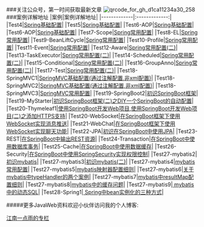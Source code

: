 ###关注公众号，第一时间获取最新文章
![qrcode_for_gh_d1ca11234a30_258](https://cloud.githubusercontent.com/assets/6023444/23211124/6d97cca2-f93b-11e6-9438-57ef23454f18.jpg)
###案例详解地址
|案例|案例详解地址|
|-------------|:-------------:|
|Test4|[Spring基础配置](http://blog.csdn.net/u012702547/article/details/53587684)|
|Test5|[Spring基础配置](http://blog.csdn.net/u012702547/article/details/53587684)|
|Test6-AOP|[Spring基础配置](http://blog.csdn.net/u012702547/article/details/53587684)|
|Test6-AOP|[Spring基础配置](http://blog.csdn.net/u012702547/article/details/53587684)|
|Test7-Scope|[Spring常用配置](http://blog.csdn.net/u012702547/article/details/53633872)|
|Test8-EL|[Spring常用配置](http://blog.csdn.net/u012702547/article/details/53633872)|
|Test9-BeanLiftCycle|[Spring常用配置](http://blog.csdn.net/u012702547/article/details/53633872)|
|Test10-Profile|[Spring常用配置](http://blog.csdn.net/u012702547/article/details/53633872)|
|Test11-Event|[Spring常用配置](http://blog.csdn.net/u012702547/article/details/53633872)|
|Test12-Aware|[Spring常用配置(二)](http://blog.csdn.net/u012702547/article/details/53645149)|
|Test13-TaskExecutor|[Spring常用配置(二)](http://blog.csdn.net/u012702547/article/details/53645149)|
|Test14-Scheduled|[Spring常用配置(二)](http://blog.csdn.net/u012702547/article/details/53645149)|
|Test15-Conditional|[Spring常用配置(二)](http://blog.csdn.net/u012702547/article/details/53645149)|
|Test16-GroupAnno|[Spring常用配置(二)](http://blog.csdn.net/u012702547/article/details/53645149)|
|Test17-Test|[Spring常用配置(二)](http://blog.csdn.net/u012702547/article/details/53645149)|
|Test18-SpringMVC1|[SpringMVC基础配置(通过注解配置,非xml配置)](http://blog.csdn.net/u012702547/article/details/53674867)|
|Test18-SpringMVC2|[SpringMVC基础配置(通过注解配置,非xml配置)](http://blog.csdn.net/u012702547/article/details/53674867)|
|Test18-SpringMVC3|[SpringMVC常用配置](http://blog.csdn.net/u012702547/article/details/53695789)|
|Test19-SpringBoot2|[初识SpringBoot框架](http://blog.csdn.net/u012702547/article/details/53740047)|
|Test19-MyStarter|[初识SpringBoot框架(二)之DIY一个SpringBoot的自动配置](http://blog.csdn.net/u012702547/article/details/53750449)|
|Test20-Thymeleaf1|[使用SpringBoot开发Web项目](http://blog.csdn.net/u012702547/article/details/53784992),[使用SpringBoot开发Web项目(二)之添加HTTPS支持](http://blog.csdn.net/u012702547/article/details/53790722)|
|Test20-WebSocket|[在SpringBoot框架下使用WebSocket实现消息推送](http://blog.csdn.net/u012702547/article/details/53816326)|
|Test21-WebChat|[在SpringBoot框架下使用WebSocket实现聊天功能](http://blog.csdn.net/u012702547/article/details/53835453)|
|Test22-JPA|[初识在SpringBoot中使用JPA](http://blog.csdn.net/u012702547/article/details/53946440)|
|Test23-REST|[在SpringBoot中输出REST资源](http://blog.csdn.net/u012702547/article/details/54023654)|
|Test24-Transaction|[在SpringBoot中使用数据库事务](http://blog.csdn.net/u012702547/article/details/54098190)|
|Test25-Cache|[在SpringBoot中使用数据缓存](http://blog.csdn.net/u012702547/article/details/54142243)|
|Test26-Security|[在SpringBoot中使用SpringSecurity实现权限控制](http://blog.csdn.net/u012702547/article/details/54319508)|
|Test27-mybatis2|[初识mybatis](http://blog.csdn.net/u012702547/article/details/54408761)|
|Test27-mybatis3|[初识mybatis(二)](http://blog.csdn.net/u012702547/article/details/54425130)|
|Test27-mybatis4|[mybatis常用配置](http://blog.csdn.net/u012702547/article/details/54428432)|
|Test27-mybatis5|[mybatis映射器配置细则](http://blog.csdn.net/u012702547/article/details/54562619)|
|Test27-mybatis6|[关于mybatis中typeHandler的两个案例](http://blog.csdn.net/u012702547/article/details/54572679)|
|Test27-mybatis7|[mybatis中resultMap配置细则](http://blog.csdn.net/u012702547/article/details/54599132)|
|Test27-mybatis8|[mybatis中的缓存问题](http://blog.csdn.net/u012702547/article/details/55051908)|
|Test27-mybatis9|[ mybatis中的动态SQL](http://blog.csdn.net/u012702547/article/details/55105400)|
|Test28-Spring1|[ Spring中bean实例化的三种方式](http://blog.csdn.net/u012702547/article/details/56021922)|

#####更多JavaWeb资料欢迎小伙伴访问我的个人博客:

[江南一点雨的专栏](http://blog.csdn.net/u012702547)

